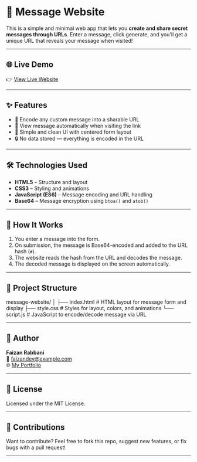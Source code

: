 # 📩 Message Website

This is a simple and minimal web app that lets you **create and share secret messages through URLs**. Enter a message, click generate, and you'll get a unique URL that reveals your message when visited!

---

## 🌐 Live Demo

👉 [View Live Website](https://faizanmessage.netlify.app/)  

---

## ✨ Features

- 🧠 Encode any custom message into a sharable URL
- 🔗 View message automatically when visiting the link
- 🎨 Simple and clean UI with centered form layout
- 🔒 No data stored — everything is encoded in the URL

---

## 🛠️ Technologies Used

- **HTML5** – Structure and layout
- **CSS3** – Styling and animations
- **JavaScript (ES6)** – Message encoding and URL handling
- **Base64** – Message encryption using `btoa()` and `atob()`

---

## 🧠 How It Works

1. You enter a message into the form.
2. On submission, the message is Base64-encoded and added to the URL hash (`#`).
3. The website reads the hash from the URL and decodes the message.
4. The decoded message is displayed on the screen automatically.

---

## 📂 Project Structure

message-website/
│
├── index.html # HTML layout for message form and display
├── style.css # Styles for layout, colors, and animations
└── script.js # JavaScript to encode/decode message via URL

---

## 👤 Author

**Faizan Rabbani**  
📧 faizandev@example.com  
🌐 [My Portfolio](https://your-portfolio-link.com)

---

## 📄 License

Licensed under the MIT License.

---

## 🤝 Contributions

Want to contribute? Feel free to fork this repo, suggest new features, or fix bugs with a pull request!

---
